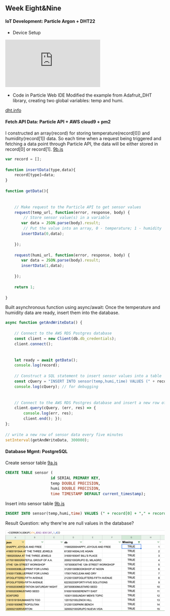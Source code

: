 ## Week Eight&Nine

#### IoT Development: Particle Argon + DHT22

* Device Setup 

![image](https://github.com/JessieJessJe/dataStructures/blob/master/week07/dataClean/locationFinal.json)

* Code in Particle Web IDE
Modified the example from Adafruit_DHT library, creating two global variables: temp and humi.

[dht.info](https://github.com/JessieJessJe/dataStructures/blob/master/week07/getTime.js)

#### Fetch API Data: Particle API + AWS cloud9 + pm2

I constructed an array(record) for storing temperature(record[0]) and humidity(record[1]) data. So each time when a request being triggered and fetching a data point through Particle API, the data will be either stored in record[0] or record[1].
[9b.js](https://github.com/JessieJessJe/dataStructures/blob/master/week07/getTime.js)

````javascript
var record = [];

function insertData(type,data){
    record[type]=data;
}

function getData(){
    

    // Make request to the Particle API to get sensor values
    request(temp_url, function(error, response, body) {
        // Store sensor value(s) in a variable
       var data = JSON.parse(body).result; 
        // Put the value into an array, 0 - temperature; 1 - humidity
       insertData(0,data);
       
    });
    
    request(humi_url, function(error, response, body) {
       var data = JSON.parse(body).result; 
       insertData(1,data);
       
    });
    
    return 1;

}
````

Built asynchronous function using async/await: Once the temperature and humidity data are ready, insert them into the database. 

````javascript
async function getAndWriteData() {
        
    // Connect to the AWS RDS Postgres database
    const client = new Client(db.db_credentials);
    client.connect(); 
    

    let ready = await getData();
    console.log(record);    
        
    // Construct a SQL statement to insert sensor values into a table
    const cQuery = "INSERT INTO sensor(temp,humi,time) VALUES (" + record[0] + "," + record[1] + ", DEFAULT);" ;
    console.log(cQuery); // for debugging
    

    // Connect to the AWS RDS Postgres database and insert a new row of sensor values
    client.query(cQuery, (err, res) => {
        console.log(err, res);
        client.end(); });
};

// write a new row of sensor data every five minutes
setInterval(getAndWriteData, 300000);
````

#### Database Mgmt: PostgreSQL

Create sensor table [9a.js](https://github.com/JessieJessJe/dataStructures/blob/master/week07/getTime.js)
````sql
CREATE TABLE sensor ( 
                    id SERIAL PRIMARY KEY,
                    temp DOUBLE PRECISION,
                    humi DOUBLE PRECISION,
                    time TIMESTAMP DEFAULT current_timestamp);
````
Insert into sensor table [9b.js](https://github.com/JessieJessJe/dataStructures/blob/master/week07/getTime.js)
````sql
INSERT INTO sensor(temp,humi,time) VALUES (" + record[0] + "," + record[1] + ", DEFAULT);
````

Result
Question: why there're are null values in the database? 

![image](https://github.com/JessieJessJe/dataStructures/blob/master/week07/debug.png)





